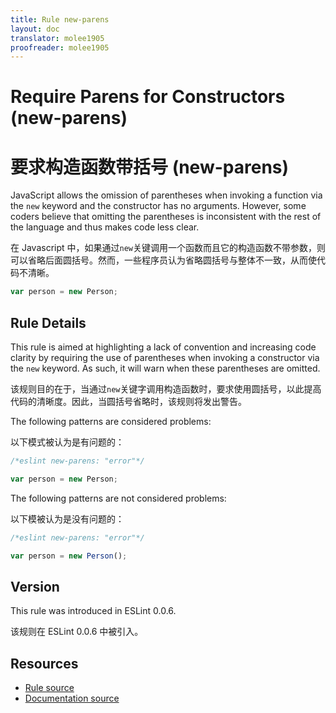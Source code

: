 ```yaml
---
title: Rule new-parens
layout: doc
translator: molee1905
proofreader: molee1905
---
```

<!-- Note: No pull requests accepted for this file. See README.md in the root directory for details. -->

# Require Parens for Constructors (new-parens)

# 要求构造函数带括号 (new-parens)

JavaScript allows the omission of parentheses when invoking a function via the `new` keyword and the constructor has no arguments. However, some coders believe that omitting the parentheses is inconsistent with the rest of the language and thus makes code less clear.

在 Javascript 中，如果通过`new`关键调用一个函数而且它的构造函数不带参数，则可以省略后面圆括号。然而，一些程序员认为省略圆括号与整体不一致，从而使代码不清晰。

```js
var person = new Person;
```

## Rule Details

This rule is aimed at highlighting a lack of convention and increasing code clarity by requiring the use of parentheses when invoking a constructor via the `new` keyword. As such, it will warn when these parentheses are omitted.

该规则目的在于，当通过`new`关键字调用构造函数时，要求使用圆括号，以此提高代码的清晰度。因此，当圆括号省略时，该规则将发出警告。

The following patterns are considered problems:

以下模式被认为是有问题的：

```js
/*eslint new-parens: "error"*/

var person = new Person;
```

The following patterns are not considered problems:

以下模被认为是没有问题的：

```js
/*eslint new-parens: "error"*/

var person = new Person();
```

## Version

This rule was introduced in ESLint 0.0.6.

该规则在 ESLint 0.0.6 中被引入。

## Resources

* [Rule source](https://github.com/eslint/eslint/tree/master/lib/rules/new-parens.js)
* [Documentation source](https://github.com/eslint/eslint/tree/master/docs/rules/new-parens.md)
